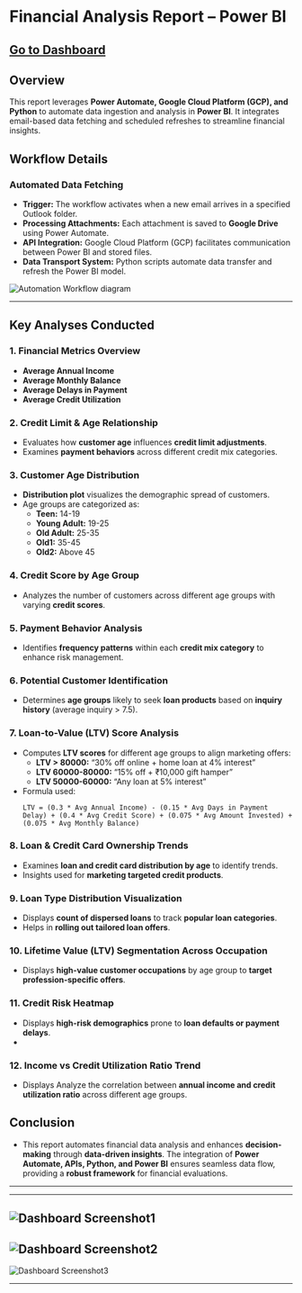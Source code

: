 # Financial Analysis Report – Power BI

## [Go to Dashboard](https://app.powerbi.com/view?r=eyJrIjoiODI2NzdlNzktOGQwMy00YzM3LWEzZjctMDBkYWVjZTQ4MWM2IiwidCI6IjFkOTM3YmRjLTU5MDgtNDY4YS1hYjFmLTQ0OTNlNjgwOWE3NSJ9)

## **Overview**
This report leverages **Power Automate, Google Cloud Platform (GCP), and Python** to automate data ingestion and analysis in **Power BI**. It integrates email-based data fetching and scheduled refreshes to streamline financial insights.

## **Workflow Details**
### **Automated Data Fetching**
- **Trigger:** The workflow activates when a new email arrives in a specified Outlook folder.
- **Processing Attachments:** Each attachment is saved to **Google Drive** using Power Automate.
- **API Integration:** Google Cloud Platform (GCP) facilitates communication between Power BI and stored files.
- **Data Transport System:** Python scripts automate data transfer and refresh the Power BI model.

![Automation Workflow diagram](report_pics/automation-workflow.png)

---
## **Key Analyses Conducted**
### **1. Financial Metrics Overview**
- **Average Annual Income**
- **Average Monthly Balance**
- **Average Delays in Payment**
- **Average Credit Utilization**

### **2. Credit Limit & Age Relationship**
- Evaluates how **customer age** influences **credit limit adjustments**.
- Examines **payment behaviors** across different credit mix categories.

### **3. Customer Age Distribution**
- **Distribution plot** visualizes the demographic spread of customers.
- Age groups are categorized as:
  - **Teen:** 14-19
  - **Young Adult:** 19-25
  - **Old Adult:** 25-35
  - **Old1:** 35-45
  - **Old2:** Above 45

### **4. Credit Score by Age Group**
- Analyzes the number of customers across different age groups with varying **credit scores**.

### **5. Payment Behavior Analysis**
- Identifies **frequency patterns** within each **credit mix category** to enhance risk management.

### **6. Potential Customer Identification**
- Determines **age groups** likely to seek **loan products** based on **inquiry history** (average inquiry > 7.5).

### **7. Loan-to-Value (LTV) Score Analysis**
- Computes **LTV scores** for different age groups to align marketing offers:
  - **LTV > 80000:** “30% off online + home loan at 4% interest”
  - **LTV 60000-80000:** “15% off + ₹10,000 gift hamper”
  - **LTV 50000-60000:** “Any loan at 5% interest”
- Formula used:  
    ```
    LTV = (0.3 * Avg Annual Income) - (0.15 * Avg Days in Payment Delay) + (0.4 * Avg Credit Score) + (0.075 * Avg Amount Invested) + (0.075 * Avg Monthly Balance)
    ```

### **8. Loan & Credit Card Ownership Trends**
- Examines **loan and credit card distribution by age** to identify trends.
- Insights used for **marketing targeted credit products**.

### **9. Loan Type Distribution Visualization**
- Displays **count of dispersed loans** to track **popular loan categories**.
- Helps in **rolling out tailored loan offers**.

### **10. Lifetime Value (LTV) Segmentation Across Occupation**
- Displays **high-value customer occupations** by age group to **target profession-specific offers**.

### **11. Credit Risk Heatmap**
- Displays **high-risk demographics** prone to **loan defaults or payment delays**.
- 
### **12. Income vs Credit Utilization Ratio Trend**
- Displays Analyze the correlation between **annual income and credit utilization ratio** across different age groups.  


## **Conclusion**
- This report automates financial data analysis and enhances **decision-making** through **data-driven insights**. The integration of **Power Automate, APIs, Python, and Power BI** ensures seamless data flow, providing a **robust framework** for financial evaluations.
---
---
![Dashboard Screenshot1](report_pics/Financial%20Report_page-0001.jpg)
---
![Dashboard Screenshot2](report_pics/Financial%20Report_page-0002.jpg)
---
![Dashboard Screenshot3](report_pics/Financial%20Report_page-0003.jpg)

---
